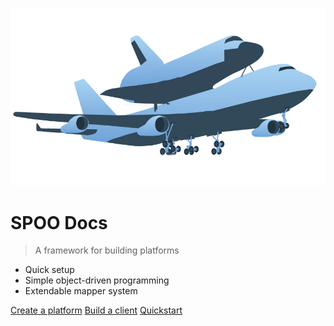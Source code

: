 ![logo](shuttlecarrier.png)

# SPOO Docs

> A framework for building platforms

- Quick setup
- Simple object-driven programming
- Extendable mapper system

[Create a platform](/platform/Documentation.md)
[Build a client](/sdk/Documentation.md)
[Quickstart](#quickstart)
